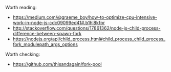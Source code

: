 Worth reading:

* https://medium.com/@graeme_boy/how-to-optimize-cpu-intensive-work-in-node-js-cdc09099ed41#.b1hl8kfpr
* http://stackoverflow.com/questions/17861362/node-js-child-process-difference-between-spawn-fork
* https://nodejs.org/api/child_process.html#child_process_child_process_fork_modulepath_args_options

Worth checking:

* https://github.com/thisandagain/fork-pool
